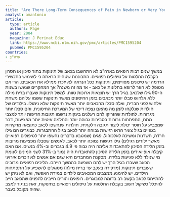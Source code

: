 ```yaml
---
title: "Are There Long-Term Consequences of Pain in Newborn or Very Young Infants?"
analyst: amantonio
article:
  type: article
  authors: Page
  year: 2004
  magazine: J Perinat Educ
  link: https://www.ncbi.nlm.nih.gov/pmc/articles/PMC1595204
  pubmed: PMC1595204
countries:
- ארה"ב
---
```


במשך שנים רבות רופאים בארה"ב לא התחשבו בכאב של תינוקות בתור סיכון או חסרון בקבלת החלטות על טיפולים רפואיים. התבוננות שטחית הראתה כי לשימוש בתכשירי הרדמה יש סיכונים מסויימים, ותינוקות ככל הנראה לא יזכרו ממילא את הכאבים. הרי אם מטופל לא חוזר לרופא בתלונות על כאב - אז מה זה משנה?
אך המחקרים שנעשו בשנות ה-90 גילו שלכאב בגיל הרך יש תוצאות ארוכות טווח. למשל תינוקות שעברו ברית מילה ללא אלחוש סבלו יותר מכאבים בזמן החיסונים מאשר תינוקות ששמו עליהם משחת אלחוש לפני הברית, ואלה סבלו מהכאבים יותר מאשר תינוקות שלא נימולו.
בילודים של חולדות שנלקחו לזמן מה מהאם נצפה דיכוי של המערכת החיסונית, והם סבלו יותר מגרורות. לחולדות שהזריקו להם רעלנים בינקות נרשמו תגובות חריפות יותר למצבי מתח, התפתחות גרורות בסבירות גבוהה יותר והחלמה איטית יותר מפציעות, דבר שמצביע על חוסר יכולת ליצור תגובה דלקתית.
חולדות שנחשפו לכאב כתוצאה מדקירות בגפיים בגיל צעיר הראו רגישות גבוהה יותר לכאב בגיל ההתבגרות. כבוגרים הם גילו חרדה, חשדנות ומשיכה לאלכוהול.
פגים (שמטבע בדברים נחשפו יותר לטיפולים רפואיים מאשר ילודים רגילים) גילו רגישות נמוכה יותר לכאב.
לאנשים שסבלו מפציעות מרובות בזמן הלידה הסיכון להתאבדות אלימה היה גבוה פי 4.9 בגברים וב-4% בנשים. אם האם קיבלה אופיואידים בזמן הלידה הסיכון להתאבדות היה נמוך ב-31% לשני המינים לעומת מי שנולד ללא פגיעות בלידה.
מסקנת המחברים היא שגם אם אנשים לא זוכרים אירועי הכאב שעברו בגיל הרך יש להם השפעה בהמשך חייהם. הליכים רפואיים מרובים שעוברים תינוקות (מדקירה בעקב עד ברית מילה) מסוגלים להשפיע על התפתחות הילדים. יש להימנע ממצבים המכאיבים לילדים במידת האפשר, ואם לא ניתן יש להתייחס לכאב בקשב רב בדומה למבוגרים. רופאים והורים חייבים להפנים שהכאב חייב להיכלל כשיקול חשוב בקבלת החלטות על טיפולים רפואיים בתינוקות, זאת בניגוד למצב שהיה מקובל בעבר.

